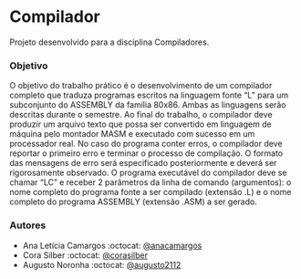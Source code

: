# Compilador

Projeto desenvolvido para a disciplina Compiladores.

### Objetivo

O objetivo do trabalho prático é o desenvolvimento de um compilador completo que traduza programas escritos na linguagem fonte “L” para um subconjunto do ASSEMBLY da família 80x86. Ambas as linguagens serão descritas durante o semestre. Ao final do trabalho, o compilador deve produzir um arquivo texto que possa ser convertido em linguagem de máquina pelo montador MASM e executado com sucesso em um processador
real. No caso do programa conter erros, o compilador deve reportar o primeiro erro e terminar o processo de compilação. O formato das mensagens de erro será especificado posteriormente e deverá ser rigorosamente observado. O programa executável do compilador deve se chamar “LC” e receber 2 parâmetros da linha de comando (argumentos): o nome completo do programa fonte a ser compilado (extensão .L) e o nome completo do programa ASSEMBLY (extensão .ASM) a ser gerado.

### Autores

* Ana Letícia Camargos :octocat: [@anacamargos](https://github.com/anacamargos)
* Cora Silber :octocat: [@corasilber](https://github.com/corasilber)
* Augusto Noronha :octocat: [@augusto2112](https://github.com/augusto2112)
